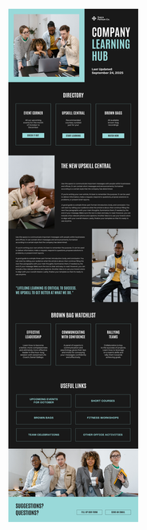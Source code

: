 ![template](https://raw.githubusercontent.com/ShriIraCatalog/resources-two/refs/heads/master/2025/04/20/20250420211701.png)
